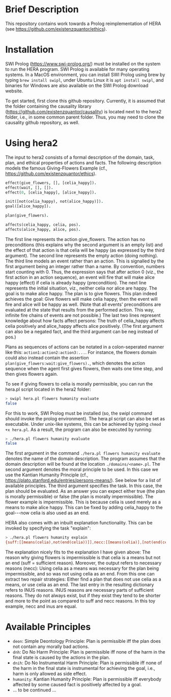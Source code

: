 # Brief Description
This repository contains work towards a Prolog reimplementation of HERA (see https://github.com/existenzquantor/ethics). 

# Installation
SWI Prolog (https://www.swi-prolog.org/) must be installed on the system to run the HERA program. SWI Prolog is available for many operating systems. In a MacOS environment, you can install SWI Prolog using brew by typing ```brew install swipl```, under Ubuntu Linux it is ```apt install swipl```, and binaries for Windows are also available on the SWI Prolog download website. 

To get started, first clone this github repository. Currently, it is assumed that the folder containing the causality library (https://github.com/existenzquantor/causality) is located next to the hera2 folder, i.e., in some common parent folder. Thus, you may need to clone the causality github repository, as well.

# Using hera2
The input to hera2 consists of a formal description of the domain, task, plan, and ethical properties of actions and facts. The following description models the famous Giving-Flowers Example (cf., https://github.com/existenzquantor/ethics).

```prolog
effect(give_flowers, [], [celia_happy]).
effect(wait, [], []).
effect(0, [celia_happy], [alice_happy]).

init([not(celia_happy), not(alice_happy)]).
goal([alice_happy]).

plan(give_flowers).

affects(celia_happy, celia, pos).
affects(alice_happy, alice, pos).
```

The first line represents the action give_flowers. The action has no preconditions (this explains why the second argument is an empty list) and the effect of that action is that celia will be happy (as expressed by the third argument). The second line represents the empty action (doing nothing). The third line models an event rather than an action. This is signalled by the first argument being an integer rather than a name. By convention, numbers start counting with 0. Thus, the expression says that after action 0 (viz., the first action in an action sequence), an event will fire that will make alice happy (effect) if celia is already happy (precondition). The next line represents the initial situation, viz., neither celia nor alice are happy. The goal is to make alice happy. The plan is to give flowers. This plan indeed achieves the goal: Give flowers will make celia happy, then the event will fire and alice will be happy as well. (Note that all events' preconditions are evaluated at the state that results from the performed action. This way, infinite fire chains of events are not possible.) The last two lines represent knowledge about how facts affect persons: The truth of celia_happy affects celia positively and alice_happy affects alice positively. (The first argument can also be a negated fact, and the third argument can be neg instead of pos.)

Plans as sequences of actions can be notated in a colon-seperated manner like this: ```action1:action2:action3:...```. For instance, the flowers domain could also instead contain the assertion ```plan(give_flowers:wait:give_flowers).```, which denotes the action sequence when the agent first gives flowers, then waits one time step, and then gives flowers again.

To see if giving flowers to celia is morally permissible, you can run the hera.pl script located in the hera2 folder:
```bash
> swipl hera.pl flowers humanity evaluate
false
```
For this to work, SWI Prolog must be installed (so, the swipl command should invoke the prolog environment). The hera.pl script can also be set as executable. Under unix-like systems, this can be achieved by typing ```chmod +x hera.pl```. As a result, the program can also be executed by running:
```bash
> ./hera.pl flowers humanity evaluate
false
```

The first argument in the command ```./hera.pl flowers humanity evaluate``` denotes the name of the domain description. The program assumes that the domain description will be found at the location ```./domains/<name>.pl```. The second argument denotes the moral principle to be used. In this case we use the Kantian Humanity Principle (cf., https://plato.stanford.edu/entries/persons-means/). See below for a list of available principles. The third argument specifies the task. In this case, the plan should be evaluated. As an answer you can expect either true (the plan is morally permissible) or false (the plan is morally impermissible). The flower example is impermissible. This is because celia is used merely as a means to make alice happy. This can be fixed by adding celia_happy to the goal---now celia is also used as an end.

HERA also comes with an inbuilt explanation functionality. This can be invoked by specifying the task "explain":
```bash
> ./hera.pl flowers humanity explain 
{suff:[[means(celia),not(end(celia))]],necc:[[means(celia)],[not(end(celia))]],inus:[[means(celia)],[not(end(celia))]]}
```

The explanation nicely fits to the explanation I have given above: The reason why giving flowers is impermissible is that celia is a means but not an end (suff = sufficient reason). Moreover, the output refers to necessary reasons (necc): Using celia as a means was necessary for the plan being impermissible, and so was not using celia as an end. From this one can extract two repair strategies: Either find a plan that does not use celia as a means, or use celia as an end. The last entry in the resulting dictionary refers to INUS reasons. INUS reasons are necessary parts of sufficient reasons. They do not always exist, but if they exist they tend to be shorter and more to the point as compared to suff and necc reasons. In this toy example, necc and inus are equal.

# Available Principles

* ```deon```: Simple Deontology Principle: Plan is permissible iff the plan does not contain any morally bad actions.
* ```dnh```: Do No Harm Principle: Plan is permissible iff none of the harm in the final state is caused by the actions in the plan.
* ```dnih```: Do No Instrumental Harm Principle: Plan is permissible iff none of the harm in the final state is instrumental for achieving the goal, i.e., harm is only allowed as side effect.
* ```humanity```: Kantian Humanity Principle: Plan is permissible iff everybody affected by some caused fact is positively affected by a goal.
* ... to be continued ...
